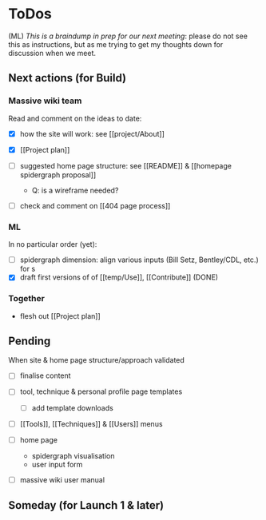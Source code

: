 
# ToDos
(ML) *This is a braindump in prep for our next meeting*: please do not see this as instructions, but as me trying to get my thoughts down for discussion when we meet.

## Next actions (for Build)

### Massive wiki team
Read and comment on the ideas to date:
* [x] how the site will work: see [[project/About]]
* [x] [[Project plan]]
* [ ] suggested home page structure: see [[README]] & [[homepage spidergraph proposal]] 
	*  Q: is a wireframe needed?
* [ ] check and comment on [[404 page process]]


### ML
In no particular order (yet):
* [ ] spidergraph dimension: align various inputs (Bill Setz, Bentley/CDL, etc.) for s
* [x] draft first versions of of [[temp/Use]], [[Contribute]] (DONE)

### Together
* flesh out [[Project plan]]

## Pending
When site & home page structure/approach validated
* [ ] finalise content
* [ ] tool, technique & personal profile page templates
	* [ ] add template downloads
* [ ] [[Tools]], [[Techniques]] & [[Users]] menus
* [ ] home page 
	* spidergraph visualisation
	* user input form
* [ ] massive wiki user manual


## Someday (for Launch 1 & later)


